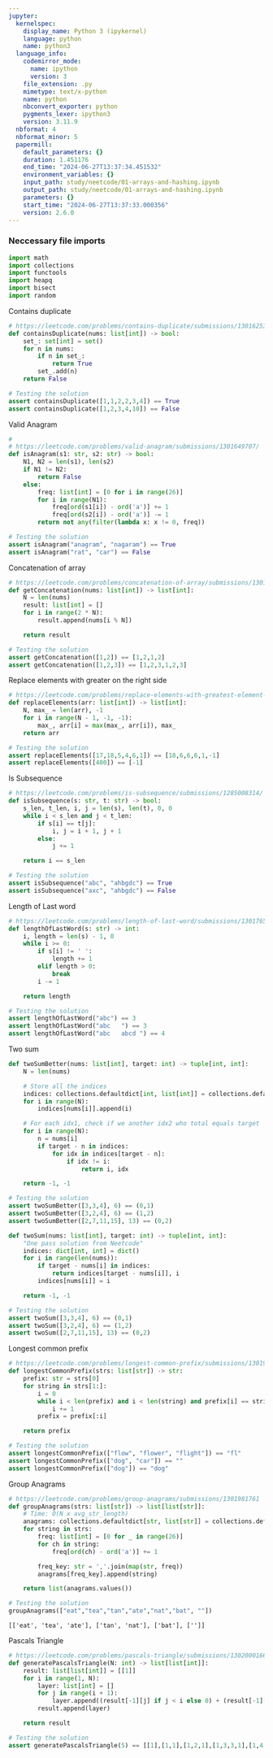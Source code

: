 ```yaml
---
jupyter:
  kernelspec:
    display_name: Python 3 (ipykernel)
    language: python
    name: python3
  language_info:
    codemirror_mode:
      name: ipython
      version: 3
    file_extension: .py
    mimetype: text/x-python
    name: python
    nbconvert_exporter: python
    pygments_lexer: ipython3
    version: 3.11.9
  nbformat: 4
  nbformat_minor: 5
  papermill:
    default_parameters: {}
    duration: 1.451176
    end_time: "2024-06-27T13:37:34.451532"
    environment_variables: {}
    input_path: study/neetcode/01-arrays-and-hashing.ipynb
    output_path: study/neetcode/01-arrays-and-hashing.ipynb
    parameters: {}
    start_time: "2024-06-27T13:37:33.000356"
    version: 2.6.0
---
```


<div id="3fdf69c6" class="cell markdown"
papermill="{&quot;duration&quot;:3.062e-3,&quot;end_time&quot;:&quot;2024-06-27T13:37:34.152785&quot;,&quot;exception&quot;:false,&quot;start_time&quot;:&quot;2024-06-27T13:37:34.149723&quot;,&quot;status&quot;:&quot;completed&quot;}"
tags="[]">

### Neccessary file imports

</div>

<div id="21971dda" class="cell code" execution_count="1"
execution="{&quot;iopub.execute_input&quot;:&quot;2024-06-27T13:37:34.158874Z&quot;,&quot;iopub.status.busy&quot;:&quot;2024-06-27T13:37:34.158534Z&quot;,&quot;iopub.status.idle&quot;:&quot;2024-06-27T13:37:34.163886Z&quot;,&quot;shell.execute_reply&quot;:&quot;2024-06-27T13:37:34.163469Z&quot;}"
lines_to_next_cell="1"
papermill="{&quot;duration&quot;:9.793e-3,&quot;end_time&quot;:&quot;2024-06-27T13:37:34.165022&quot;,&quot;exception&quot;:false,&quot;start_time&quot;:&quot;2024-06-27T13:37:34.155229&quot;,&quot;status&quot;:&quot;completed&quot;}"
tags="[]">

``` python
import math
import collections
import functools
import heapq
import bisect
import random
```

</div>

<div id="de28faf4" class="cell markdown"
papermill="{&quot;duration&quot;:2.303e-3,&quot;end_time&quot;:&quot;2024-06-27T13:37:34.169660&quot;,&quot;exception&quot;:false,&quot;start_time&quot;:&quot;2024-06-27T13:37:34.167357&quot;,&quot;status&quot;:&quot;completed&quot;}"
tags="[]">

Contains duplicate

</div>

<div id="b1626aac" class="cell code" execution_count="2"
execution="{&quot;iopub.execute_input&quot;:&quot;2024-06-27T13:37:34.175263Z&quot;,&quot;iopub.status.busy&quot;:&quot;2024-06-27T13:37:34.174899Z&quot;,&quot;iopub.status.idle&quot;:&quot;2024-06-27T13:37:34.178581Z&quot;,&quot;shell.execute_reply&quot;:&quot;2024-06-27T13:37:34.178168Z&quot;}"
lines_to_next_cell="1"
papermill="{&quot;duration&quot;:7.636e-3,&quot;end_time&quot;:&quot;2024-06-27T13:37:34.179614&quot;,&quot;exception&quot;:false,&quot;start_time&quot;:&quot;2024-06-27T13:37:34.171978&quot;,&quot;status&quot;:&quot;completed&quot;}"
tags="[]">

``` python
# https://leetcode.com/problems/contains-duplicate/submissions/1301625329/
def containsDuplicate(nums: list[int]) -> bool:
    set_: set[int] = set()
    for n in nums:
        if n in set_:
            return True
        set_.add(n)
    return False

# Testing the solution
assert containsDuplicate([1,1,2,2,3,4]) == True
assert containsDuplicate([1,2,3,4,10]) == False
```

</div>

<div id="83540d6f" class="cell markdown"
papermill="{&quot;duration&quot;:2.304e-3,&quot;end_time&quot;:&quot;2024-06-27T13:37:34.185038&quot;,&quot;exception&quot;:false,&quot;start_time&quot;:&quot;2024-06-27T13:37:34.182734&quot;,&quot;status&quot;:&quot;completed&quot;}"
tags="[]">

Valid Anagram

</div>

<div id="4877cbdf" class="cell code" execution_count="3"
execution="{&quot;iopub.execute_input&quot;:&quot;2024-06-27T13:37:34.190642Z&quot;,&quot;iopub.status.busy&quot;:&quot;2024-06-27T13:37:34.190233Z&quot;,&quot;iopub.status.idle&quot;:&quot;2024-06-27T13:37:34.194498Z&quot;,&quot;shell.execute_reply&quot;:&quot;2024-06-27T13:37:34.194077Z&quot;}"
lines_to_next_cell="1"
papermill="{&quot;duration&quot;:8.215e-3,&quot;end_time&quot;:&quot;2024-06-27T13:37:34.195558&quot;,&quot;exception&quot;:false,&quot;start_time&quot;:&quot;2024-06-27T13:37:34.187343&quot;,&quot;status&quot;:&quot;completed&quot;}"
tags="[]">

``` python
# 
# https://leetcode.com/problems/valid-anagram/submissions/1301649707/
def isAnagram(s1: str, s2: str) -> bool:
    N1, N2 = len(s1), len(s2)
    if N1 != N2:
        return False
    else:
        freq: list[int] = [0 for i in range(26)]
        for i in range(N1):
            freq[ord(s1[i]) - ord('a')] += 1
            freq[ord(s2[i]) - ord('a')] -= 1
        return not any(filter(lambda x: x != 0, freq))

# Testing the solution
assert isAnagram("anagram", "nagaram") == True
assert isAnagram("rat", "car") == False
```

</div>

<div id="df42a1f5" class="cell markdown"
papermill="{&quot;duration&quot;:2.306e-3,&quot;end_time&quot;:&quot;2024-06-27T13:37:34.200285&quot;,&quot;exception&quot;:false,&quot;start_time&quot;:&quot;2024-06-27T13:37:34.197979&quot;,&quot;status&quot;:&quot;completed&quot;}"
tags="[]">

Concatenation of array

</div>

<div id="efbdfbb7" class="cell code" execution_count="4"
execution="{&quot;iopub.execute_input&quot;:&quot;2024-06-27T13:37:34.205920Z&quot;,&quot;iopub.status.busy&quot;:&quot;2024-06-27T13:37:34.205558Z&quot;,&quot;iopub.status.idle&quot;:&quot;2024-06-27T13:37:34.209131Z&quot;,&quot;shell.execute_reply&quot;:&quot;2024-06-27T13:37:34.208706Z&quot;}"
lines_to_next_cell="1"
papermill="{&quot;duration&quot;:7.558e-3,&quot;end_time&quot;:&quot;2024-06-27T13:37:34.210191&quot;,&quot;exception&quot;:false,&quot;start_time&quot;:&quot;2024-06-27T13:37:34.202633&quot;,&quot;status&quot;:&quot;completed&quot;}"
tags="[]">

``` python
# https://leetcode.com/problems/concatenation-of-array/submissions/1301720169/
def getConcatenation(nums: list[int]) -> list[int]:
    N = len(nums)
    result: list[int] = []
    for i in range(2 * N):
        result.append(nums[i % N])

    return result

# Testing the solution
assert getConcatenation([1,2]) == [1,2,1,2]
assert getConcatenation([1,2,3]) == [1,2,3,1,2,3]
```

</div>

<div id="2c5e7cdb" class="cell markdown"
papermill="{&quot;duration&quot;:2.359e-3,&quot;end_time&quot;:&quot;2024-06-27T13:37:34.215034&quot;,&quot;exception&quot;:false,&quot;start_time&quot;:&quot;2024-06-27T13:37:34.212675&quot;,&quot;status&quot;:&quot;completed&quot;}"
tags="[]">

Replace elements with greater on the right side

</div>

<div id="c0f31c72" class="cell code" execution_count="5"
execution="{&quot;iopub.execute_input&quot;:&quot;2024-06-27T13:37:34.220804Z&quot;,&quot;iopub.status.busy&quot;:&quot;2024-06-27T13:37:34.220384Z&quot;,&quot;iopub.status.idle&quot;:&quot;2024-06-27T13:37:34.224127Z&quot;,&quot;shell.execute_reply&quot;:&quot;2024-06-27T13:37:34.223685Z&quot;}"
lines_to_next_cell="1"
papermill="{&quot;duration&quot;:7.755e-3,&quot;end_time&quot;:&quot;2024-06-27T13:37:34.225195&quot;,&quot;exception&quot;:false,&quot;start_time&quot;:&quot;2024-06-27T13:37:34.217440&quot;,&quot;status&quot;:&quot;completed&quot;}"
tags="[]">

``` python
# https://leetcode.com/problems/replace-elements-with-greatest-element-on-right-side/submissions/1301744473
def replaceElements(arr: list[int]) -> list[int]:
    N, max_ = len(arr), -1
    for i in range(N - 1, -1, -1):
        max_, arr[i] = max(max_, arr[i]), max_
    return arr

# Testing the solution
assert replaceElements([17,18,5,4,6,1]) == [18,6,6,6,1,-1]
assert replaceElements([400]) == [-1]
```

</div>

<div id="35f4ea99" class="cell markdown"
papermill="{&quot;duration&quot;:2.377e-3,&quot;end_time&quot;:&quot;2024-06-27T13:37:34.230009&quot;,&quot;exception&quot;:false,&quot;start_time&quot;:&quot;2024-06-27T13:37:34.227632&quot;,&quot;status&quot;:&quot;completed&quot;}"
tags="[]">

Is Subsequence

</div>

<div id="c9569b8a" class="cell code" execution_count="6"
execution="{&quot;iopub.execute_input&quot;:&quot;2024-06-27T13:37:34.235849Z&quot;,&quot;iopub.status.busy&quot;:&quot;2024-06-27T13:37:34.235466Z&quot;,&quot;iopub.status.idle&quot;:&quot;2024-06-27T13:37:34.239231Z&quot;,&quot;shell.execute_reply&quot;:&quot;2024-06-27T13:37:34.238722Z&quot;}"
lines_to_next_cell="1"
papermill="{&quot;duration&quot;:7.963e-3,&quot;end_time&quot;:&quot;2024-06-27T13:37:34.240329&quot;,&quot;exception&quot;:false,&quot;start_time&quot;:&quot;2024-06-27T13:37:34.232366&quot;,&quot;status&quot;:&quot;completed&quot;}"
tags="[]">

``` python
# https://leetcode.com/problems/is-subsequence/submissions/1285008314/
def isSubsequence(s: str, t: str) -> bool:
    s_len, t_len, i, j = len(s), len(t), 0, 0
    while i < s_len and j < t_len:
        if s[i] == t[j]:
            i, j = i + 1, j + 1
        else:
            j += 1

    return i == s_len

# Testing the solution
assert isSubsequence("abc", "ahbgdc") == True
assert isSubsequence("axc", "ahbgdc") == False
```

</div>

<div id="0d9faf13" class="cell markdown"
papermill="{&quot;duration&quot;:2.364e-3,&quot;end_time&quot;:&quot;2024-06-27T13:37:34.245172&quot;,&quot;exception&quot;:false,&quot;start_time&quot;:&quot;2024-06-27T13:37:34.242808&quot;,&quot;status&quot;:&quot;completed&quot;}"
tags="[]">

Length of Last word

</div>

<div id="e0d87324" class="cell code" execution_count="7"
execution="{&quot;iopub.execute_input&quot;:&quot;2024-06-27T13:37:34.250886Z&quot;,&quot;iopub.status.busy&quot;:&quot;2024-06-27T13:37:34.250483Z&quot;,&quot;iopub.status.idle&quot;:&quot;2024-06-27T13:37:34.253864Z&quot;,&quot;shell.execute_reply&quot;:&quot;2024-06-27T13:37:34.253470Z&quot;}"
lines_to_next_cell="1"
papermill="{&quot;duration&quot;:7.303e-3,&quot;end_time&quot;:&quot;2024-06-27T13:37:34.254852&quot;,&quot;exception&quot;:false,&quot;start_time&quot;:&quot;2024-06-27T13:37:34.247549&quot;,&quot;status&quot;:&quot;completed&quot;}"
tags="[]">

``` python
# https://leetcode.com/problems/length-of-last-word/submissions/1301765924
def lengthOfLastWord(s: str) -> int:
    i, length = len(s) - 1, 0
    while i >= 0:
        if s[i] != ' ':
            length += 1
        elif length > 0:
            break
        i -= 1

    return length

# Testing the solution
assert lengthOfLastWord("abc") == 3
assert lengthOfLastWord("abc   ") == 3
assert lengthOfLastWord("abc   abcd ") == 4
```

</div>

<div id="5ff5abc6" class="cell markdown"
papermill="{&quot;duration&quot;:2.499e-3,&quot;end_time&quot;:&quot;2024-06-27T13:37:34.259894&quot;,&quot;exception&quot;:false,&quot;start_time&quot;:&quot;2024-06-27T13:37:34.257395&quot;,&quot;status&quot;:&quot;completed&quot;}"
tags="[]">

Two sum

</div>

<div id="8d35c690" class="cell code" execution_count="8"
execution="{&quot;iopub.execute_input&quot;:&quot;2024-06-27T13:37:34.265830Z&quot;,&quot;iopub.status.busy&quot;:&quot;2024-06-27T13:37:34.265350Z&quot;,&quot;iopub.status.idle&quot;:&quot;2024-06-27T13:37:34.269882Z&quot;,&quot;shell.execute_reply&quot;:&quot;2024-06-27T13:37:34.269475Z&quot;}"
lines_to_next_cell="1"
papermill="{&quot;duration&quot;:8.528e-3,&quot;end_time&quot;:&quot;2024-06-27T13:37:34.270896&quot;,&quot;exception&quot;:false,&quot;start_time&quot;:&quot;2024-06-27T13:37:34.262368&quot;,&quot;status&quot;:&quot;completed&quot;}"
tags="[]">

``` python
def twoSumBetter(nums: list[int], target: int) -> tuple[int, int]:
    N = len(nums)

    # Store all the indices
    indices: collections.defaultdict[int, list[int]] = collections.defaultdict(list)
    for i in range(N):
        indices[nums[i]].append(i)

    # For each idx1, check if we another idx2 who total equals target
    for i in range(N):
        n = nums[i]
        if target - n in indices:
            for idx in indices[target - n]:
                if idx != i:
                    return i, idx

    return -1, -1

# Testing the solution
assert twoSumBetter([3,3,4], 6) == (0,1)
assert twoSumBetter([3,2,4], 6) == (1,2)
assert twoSumBetter([2,7,11,15], 13) == (0,2)
```

</div>

<div id="b1788ccd" class="cell code" execution_count="9"
execution="{&quot;iopub.execute_input&quot;:&quot;2024-06-27T13:37:34.276760Z&quot;,&quot;iopub.status.busy&quot;:&quot;2024-06-27T13:37:34.276397Z&quot;,&quot;iopub.status.idle&quot;:&quot;2024-06-27T13:37:34.280527Z&quot;,&quot;shell.execute_reply&quot;:&quot;2024-06-27T13:37:34.280107Z&quot;}"
lines_to_next_cell="1"
papermill="{&quot;duration&quot;:8.184e-3,&quot;end_time&quot;:&quot;2024-06-27T13:37:34.281559&quot;,&quot;exception&quot;:false,&quot;start_time&quot;:&quot;2024-06-27T13:37:34.273375&quot;,&quot;status&quot;:&quot;completed&quot;}"
tags="[]">

``` python
def twoSum(nums: list[int], target: int) -> tuple[int, int]:
    "One pass solution from Neetcode"
    indices: dict[int, int] = dict()
    for i in range(len(nums)):
        if target - nums[i] in indices:
            return indices[target - nums[i]], i
        indices[nums[i]] = i

    return -1, -1

# Testing the solution
assert twoSum([3,3,4], 6) == (0,1)
assert twoSum([3,2,4], 6) == (1,2)
assert twoSum([2,7,11,15], 13) == (0,2)
```

</div>

<div id="863712d9" class="cell markdown"
papermill="{&quot;duration&quot;:2.534e-3,&quot;end_time&quot;:&quot;2024-06-27T13:37:34.286559&quot;,&quot;exception&quot;:false,&quot;start_time&quot;:&quot;2024-06-27T13:37:34.284025&quot;,&quot;status&quot;:&quot;completed&quot;}"
tags="[]">

Longest common prefix

</div>

<div id="39f57a0b" class="cell code" execution_count="10"
execution="{&quot;iopub.execute_input&quot;:&quot;2024-06-27T13:37:34.292391Z&quot;,&quot;iopub.status.busy&quot;:&quot;2024-06-27T13:37:34.292031Z&quot;,&quot;iopub.status.idle&quot;:&quot;2024-06-27T13:37:34.295892Z&quot;,&quot;shell.execute_reply&quot;:&quot;2024-06-27T13:37:34.295477Z&quot;}"
lines_to_next_cell="1"
papermill="{&quot;duration&quot;:7.91e-3,&quot;end_time&quot;:&quot;2024-06-27T13:37:34.296957&quot;,&quot;exception&quot;:false,&quot;start_time&quot;:&quot;2024-06-27T13:37:34.289047&quot;,&quot;status&quot;:&quot;completed&quot;}"
tags="[]">

``` python
# https://leetcode.com/problems/longest-common-prefix/submissions/1301965071
def longestCommonPrefix(strs: list[str]) -> str:
    prefix: str = strs[0]
    for string in strs[1:]:
        i = 0
        while i < len(prefix) and i < len(string) and prefix[i] == string[i]:
            i += 1
        prefix = prefix[:i]

    return prefix

# Testing the solution
assert longestCommonPrefix(["flow", "flower", "flight"]) == "fl"
assert longestCommonPrefix(["dog", "car"]) == ""
assert longestCommonPrefix(["dog"]) == "dog"
```

</div>

<div id="2f683cba" class="cell markdown"
papermill="{&quot;duration&quot;:2.499e-3,&quot;end_time&quot;:&quot;2024-06-27T13:37:34.301954&quot;,&quot;exception&quot;:false,&quot;start_time&quot;:&quot;2024-06-27T13:37:34.299455&quot;,&quot;status&quot;:&quot;completed&quot;}"
tags="[]">

Group Anagrams

</div>

<div id="fca19f3c" class="cell code" execution_count="11"
execution="{&quot;iopub.execute_input&quot;:&quot;2024-06-27T13:37:34.308670Z&quot;,&quot;iopub.status.busy&quot;:&quot;2024-06-27T13:37:34.308130Z&quot;,&quot;iopub.status.idle&quot;:&quot;2024-06-27T13:37:34.315509Z&quot;,&quot;shell.execute_reply&quot;:&quot;2024-06-27T13:37:34.315007Z&quot;}"
lines_to_next_cell="1"
papermill="{&quot;duration&quot;:1.2128e-2,&quot;end_time&quot;:&quot;2024-06-27T13:37:34.316611&quot;,&quot;exception&quot;:false,&quot;start_time&quot;:&quot;2024-06-27T13:37:34.304483&quot;,&quot;status&quot;:&quot;completed&quot;}"
tags="[]">

``` python
# https://leetcode.com/problems/group-anagrams/submissions/1301981761
def groupAnagrams(strs: list[str]) -> list[list[str]]:
    # Time: O(N x avg_str_length)
    anagrams: collections.defaultdict[str, list[str]] = collections.defaultdict(list)
    for string in strs:
        freq: list[int] = [0 for _ in range(26)]
        for ch in string:
            freq[ord(ch) - ord('a')] += 1

        freq_key: str = ','.join(map(str, freq))
        anagrams[freq_key].append(string)

    return list(anagrams.values())

# Testing the solution
groupAnagrams(["eat","tea","tan","ate","nat","bat", ""])
```

<div class="output execute_result" execution_count="11">

    [['eat', 'tea', 'ate'], ['tan', 'nat'], ['bat'], ['']]

</div>

</div>

<div id="08810553" class="cell markdown"
papermill="{&quot;duration&quot;:2.656e-3,&quot;end_time&quot;:&quot;2024-06-27T13:37:34.321987&quot;,&quot;exception&quot;:false,&quot;start_time&quot;:&quot;2024-06-27T13:37:34.319331&quot;,&quot;status&quot;:&quot;completed&quot;}"
tags="[]">

Pascals Triangle

</div>

<div id="8f42682b" class="cell code" execution_count="12"
execution="{&quot;iopub.execute_input&quot;:&quot;2024-06-27T13:37:34.328308Z&quot;,&quot;iopub.status.busy&quot;:&quot;2024-06-27T13:37:34.327993Z&quot;,&quot;iopub.status.idle&quot;:&quot;2024-06-27T13:37:34.332297Z&quot;,&quot;shell.execute_reply&quot;:&quot;2024-06-27T13:37:34.331867Z&quot;}"
papermill="{&quot;duration&quot;:8.659e-3,&quot;end_time&quot;:&quot;2024-06-27T13:37:34.333330&quot;,&quot;exception&quot;:false,&quot;start_time&quot;:&quot;2024-06-27T13:37:34.324671&quot;,&quot;status&quot;:&quot;completed&quot;}"
tags="[]">

``` python
# https://leetcode.com/problems/pascals-triangle/submissions/1302000166
def generatePascalsTriangle(N: int) -> list[list[int]]:
    result: list[list[int]] = [[1]]
    for i in range(1, N):
        layer: list[int] = []
        for j in range(i + 1):
            layer.append((result[-1][j] if j < i else 0) + (result[-1][j - 1] if j - 1 >= 0 else 0))
        result.append(layer)

    return result

# Testing the solution
assert generatePascalsTriangle(5) == [[1],[1,1],[1,2,1],[1,3,3,1],[1,4,6,4,1]]
```

</div>
